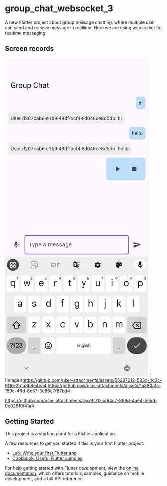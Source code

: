 # group_chat_websocket_3

A new Flutter project about group message chatting. where multiple user can send and recieve message in realtime. Here we are using websocket for realtime messaging

## Screen records
![img.png](img.png)
![Image](https://github.com/user-attachments/assets/55287012-583c-4c3c-9f16-2b1a3b8e4ea4
https://github.com/user-attachments/assets/1a380a1a-159c-4ffd-8e57-3e86e7f87bd4

https://github.com/user-attachments/assets/12cc64c7-396d-4ae4-be5d-9e02610f41a4

## Getting Started

This project is a starting point for a Flutter application.

A few resources to get you started if this is your first Flutter project:

- [Lab: Write your first Flutter app](https://docs.flutter.dev/get-started/codelab)
- [Cookbook: Useful Flutter samples](https://docs.flutter.dev/cookbook)

For help getting started with Flutter development, view the
[online documentation](https://docs.flutter.dev/), which offers tutorials,
samples, guidance on mobile development, and a full API reference.

